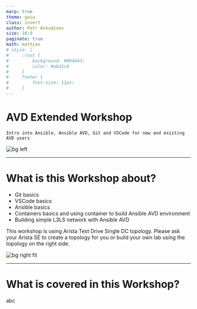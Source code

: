 ```yaml
---
marp: true
theme: gaia
class: invert
author: Petr Ankudinov
size: 16:9
paginate: true
math: mathjax
# style: |
#     :root {
#         background: #004643;
#         color: #abd1c6
#     }
#     footer {
#         font-size: 12px;
#     }
---
```


# AVD Extended Workshop

<!-- Do not add page number on this slide -->
<!--
_paginate: false
-->

```Intro into Ansible, Ansible AVD, Git and VSCode for new and existing AVD users```

![bg left](img/to-be-added.jpg)

---

# What is this Workshop about?

<!-- Add footer starting from this slide -->
<!--
footer: 'Arista Ansible AVD Extended Workshop'
-->

<style scoped>section {font-size: 14px;}</style>

- Git basics
- VSCode basics
- Ansible basics
- Containers basics and using container to build Ansible AVD environment
- Building simple L3LS network with Ansible AVD

This workshop is using Arista Test Drive Single DC topology. Please ask your Arista SE to create a topology for you or build your own lab using the topology on the right side.

![bg right fit](img/atd-topo.png)

---

# What is covered in this Workshop?

abc
